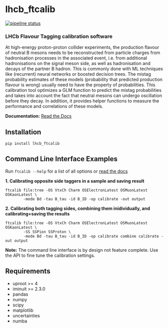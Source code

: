 # lhcb_ftcalib
[![pipeline status](https://gitlab.cern.ch/lhcb-ft/lhcb_ftcalib/badges/master/pipeline.svg)](https://gitlab.cern.ch/lhcb-ft/lhcb_ftcalib/-/commits/master)
### LHCb Flavour Tagging calibration software

At high-energy proton-proton collider experiments, the production flavour of neutral B mesons needs to be reconstructed from particle charges
from hadronisation processes in the associated event, i.e. from additional hadronisations on the signal meson side, as well as
hadronisation and decays of the partner B hadron. This is commonly done with ML techniques like (recurrent) neural networks or boosted decision trees.
The mistag probability estimates of these models (probability that predicted production flavour is wrong) usually need to have the property of probabilities.
This calibration tool optimizes a GLM function to predict the mistag probabilities and takes into account the fact that neutral mesons can undergo
oscillation before they decay. In addition, it provides helper functions to measure the performance and correlations of these models.

**Documentation:** [Read the Docs](https://lhcb-ftcalib.readthedocs.io/en/latest/)

## Installation
```
pip install lhcb_ftcalib
```

## Command Line Interface Examples
Run `ftcalib --help` for a list of all options or [read the docs](https://lhcb-ftcalib.readthedocs.io/en/latest/)

**1. Calibrating opposite side taggers in a sample and saving result**
```
ftcalib file:tree -OS VtxCh Charm OSElectronLatest OSMuonLatest OSKaonLatest \
        -mode Bd -tau B_tau -id B_ID -op calibrate -out output
```
**2. Calibrating both tagging sides, combining them inidividually, and calibrating+saving the results**
```
ftcalib file:tree -OS VtxCh Charm OSElectronLatest OSMuonLatest OSKaonLatest \
        -SS SSPion SSProton \
        -mode Bd -tau B_tau -id B_ID -op calibrate combine calibrate -out output
```
**Note:** The command line interface is by design not feature complete. Use the API to fine tune the calibration settings.

## Requirements
* uproot >= 4
* iminuit >= 2.3.0
* pandas
* numpy
* scipy
* matplotlib
* uncertainties
* numba
